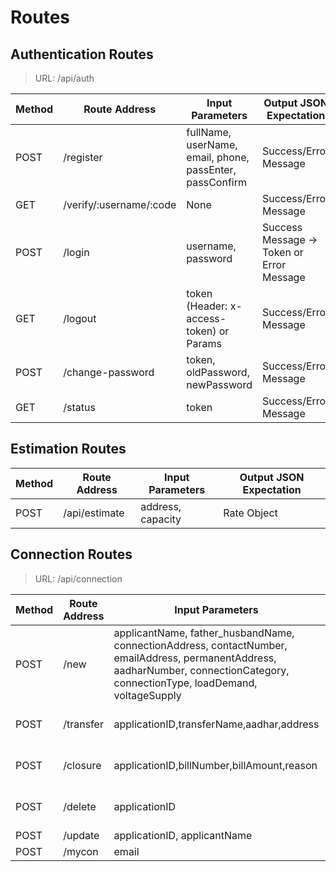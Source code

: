 # Routes

## Authentication Routes

> URL: /api/auth

Method | Route Address | Input Parameters | Output JSON Expectation
--- | --- | --- | ---
POST | /register | fullName, userName, email, phone, passEnter, passConfirm | Success/Error Message
GET | /verify/:username/:code | None | Success/Error Message
POST | /login | username, password | Success Message -> Token or Error Message
GET | /logout | token (Header: x-access-token) or Params | Success/Error Message
POST | /change-password | token, oldPassword, newPassword | Success/Error Message
GET | /status | token | Success/Error Message

## Estimation Routes

Method | Route Address | Input Parameters | Output JSON Expectation
--- | --- | --- | ---
POST | /api/estimate | address, capacity | Rate Object

## Connection Routes

> URL: /api/connection

Method | Route Address | Input Parameters | Output JSON Expectation
--- | --- | --- | ---
POST | /new | applicantName, father_husbandName, connectionAddress, contactNumber, emailAddress, permanentAddress, aadharNumber, connectionCategory, connectionType, loadDemand, voltageSupply | Success/Error Message
POST | /transfer | applicationID,transferName,aadhar,address | updatedData Object / Error Message
POST | /closure | applicationID,billNumber,billAmount,reason | updatedData Object / Error Message
POST | /delete | applicationID | Success /Error Message
POST | /update | applicationID, applicantName | data/Error
POST | /mycon | email | data/Error

